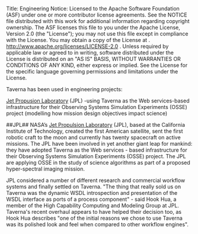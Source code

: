 Title:     Engineering
Notice:    Licensed to the Apache Software Foundation (ASF) under one
           or more contributor license agreements.  See the NOTICE file
           distributed with this work for additional information
           regarding copyright ownership.  The ASF licenses this file
           to you under the Apache License, Version 2.0 (the
           "License"); you may not use this file except in compliance
           with the License.  You may obtain a copy of the License at
           .
             http://www.apache.org/licenses/LICENSE-2.0
           .
           Unless required by applicable law or agreed to in writing,
           software distributed under the License is distributed on an
           "AS IS" BASIS, WITHOUT WARRANTIES OR CONDITIONS OF ANY
           KIND, either express or implied.  See the License for the
           specific language governing permissions and limitations
           under the License.

Taverna has been used in engineering projects:

[Jet Propusion Laboratory][1] (JPL) -using Taverna as the Web services-based infrastructure for their
   Observing Systems Simulation Experiments (OSSE) project (modelling how mission design objectives impact science)

<a name="jpl"></a>

##JPL##
NASA’s [Jet Propulsion Laboratory][2] (JPL), based at the California Institute of Technology,
   created the first American satellite,
   sent the first robotic craft to the moon and currently has twenty spacecraft on active missions.
The JPL have been involved in yet another giant leap for mankind: they have adopted Taverna as the Web services -
   based infrastructure for their Observing Systems Simulation Experiments (OSSE) project.
The JPL are applying OSSE in the study of science algorithms as part of a proposed hyper-spectral imaging mission.

JPL considered a number of different research and commercial workflow systems and finally settled on Taverna.
"The thing that really sold us on Taverna was the dynamic WSDL introspection and presentation of the
   WSDL interface as ports of a process component" - said Hook Hua,
   a member of the High Capability Computing and Modeling Group at JPL.
Taverna's recent overhaul appears to have helped their decision too, as Hook Hua describes
   "one of the initial reasons we chose to use Taverna was its polished look and feel when compared to
   other workflow engines".

  [1]: #jpl
  [2]: http://www.jpl.nasa.gov/
